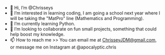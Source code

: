 - 👋 Hi, I’m @Chrisseys
- 👀 I’m interested in learning coding, I am going a school next year where I will be taking the "MatPro" line (Mathematics and Programming).
- 🌱 I’m currently learning Python.
- 💞️ I’m looking to collaborate on fun small projects, something that could help boost my knowledge.
- 📫 How to reach me >> You can email me at ChrisseyJDM@gmail.com, or message me on Instagram at @apocalyptic.chris

<!---
Chrisseys/Chrisseys is a ✨ special ✨ repository because its `README.md` (this file) appears on your GitHub profile.
You can click the Preview link to take a look at your changes.
--->
